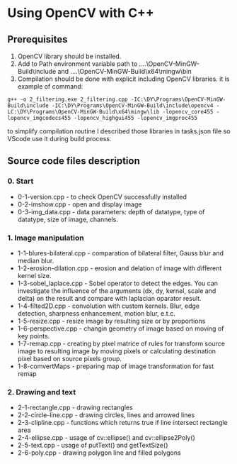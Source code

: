 # Using OpenCV with C++

## Prerequisites
1) OpenCV library should be installed.
2) Add to Path environment variable path to ....\OpenCV-MinGW-Build\include and ....\OpenCV-MinGW-Build\x64\mingw\bin
3) Compilation should be done with explicit including OpenCV libraries. it is example of command:
```
g++ -o 2_filtering.exe 2_filtering.cpp -IC:\DY\Programs\OpenCV-MinGW-Build\include -IC:\DY\Programs\OpenCV-MinGW-Build\include\opencv4 -LC:\DY\Programs\OpenCV-MinGW-Build\x64\mingw\lib -lopencv_core455 -lopencv_imgcodecs455 -lopencv_highgui455 -lopencv_imgproc455
```
to simplify compilation routine I described those libraries in tasks.json file so VScode use it during build process. 

## Source code files description
### 0. Start
* 0-1-version.cpp - to check OpenCV successfully installed
* 0-2-imshow.cpp - open and display image
* 0-3-img_data.cpp - data parameters: depth of datatype, type of datatype, size of image, channels.
### 1. Image manipulation
* 1-1-blures-bilateral.cpp - comparation of bilateral filter, Gauss blur and median blur.
* 1-2-erosion-dilation.cpp - erosion and delation of image with different kernel size.
* 1-3-sobel_laplace.cpp - Sobel operator to detect the edges. You can investigate the influence of the arguments (dx, dy, kernel, scale and delta) on the result and compare with laplacian oparator result.
* 1-4-filted2D.cpp - convolution with custom kernels. Blur, edge detection, sharpness enhancement, motion blur, e.t.c.
* 1-5-resize.cpp - resize image by resulting size or by proportions
* 1-6-perspective.cpp - changin geometry of image based on moving of key points.
* 1-7-remap.cpp - creating by pixel matrice of rules for transform source image to resulting image by moving pixels or calculating destination pixel based on source pixels group.
* 1-8-comvertMaps - preparing map of image transformation for fast remap 

### 2. Drawing and text
* 2-1-rectangle.cpp - drawing rectangles
* 2-2-circle-line.cpp - drawing circles, lines and arrowed lines
* 2-3-clipline.cpp - functions which returns true if line intersect rectangle area
* 2-4-ellipse.cpp - usage of cv::ellipse() and cv::ellipse2Poly()
* 2-5-text.cpp - usage of putText() and getTextSize()
* 2-6-poly.cpp - drawing polygon line and filled polygons
